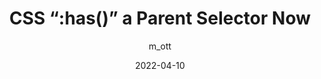 ---
author: m_ott
date: 2022-04-10
tags:
  - css
  - selectors
target_url: https://matthiasott.com/notes/css-has-a-parent-selector-now
title: "CSS “:has()” a Parent Selector Now"
---
